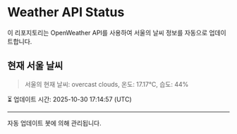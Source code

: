 
# Weather API Status

이 리포지토리는 OpenWeather API를 사용하여 서울의 날씨 정보를 자동으로 업데이트합니다.

## 현재 서울 날씨
> 서울의 현재 날씨: overcast clouds, 온도: 17.17°C, 습도: 44%

⏳ 업데이트 시간: 2025-10-30 17:14:57 (UTC)

---
자동 업데이트 봇에 의해 관리됩니다.
